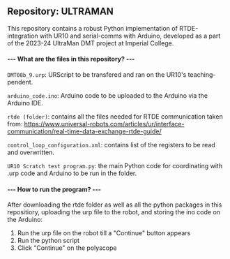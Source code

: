 ## Repository: ULTRAMAN
This repository contains a robust Python implementation of RTDE-integration with UR10 and serial-comms with Arduino, developed as a part of the 2023-24 UltraMan DMT project at Imperial College.

#### --- What are the files in this repository? ---
`DMT08b_9.urp`: URScript to be transfered and ran on the UR10's teaching-pendent.

`arduino_code.ino`: Arduino code to be uploaded to the Arduino via the Arduino IDE.

`rtde (folder)`: contains all the files needed for RTDE communication taken from: 
https://www.universal-robots.com/articles/ur/interface-communication/real-time-data-exchange-rtde-guide/

`control_loop_configuration.xml`: contains list of the registers to be read and overwritten.

`UR10 Scratch test program.py`: the main Python code for coordinating with .urp code and Arduino to be run in the folder.

#### --- How to run the program? ---
After downloading the rtde folder as well as all the python packages in this repositiory, uploading the urp file to the robot, and storing the ino code on the Arduino:
1) Run the urp file on the robot till a "Continue" button appears
2) Run the python script
3) Click "Continue" on the polyscope


